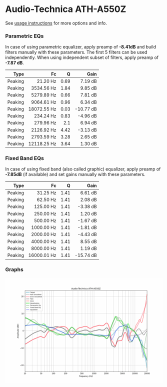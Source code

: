 # Audio-Technica ATH-A550Z
See [usage instructions](https://github.com/jaakkopasanen/AutoEq#usage) for more options and info.

### Parametric EQs
In case of using parametric equalizer, apply preamp of **-8.41dB** and build filters manually
with these parameters. The first 5 filters can be used independently.
When using independent subset of filters, apply preamp of **-7.87 dB**.

| Type    | Fc          |    Q | Gain      |
|--------:|------------:|-----:|----------:|
| Peaking | 21.20 Hz    | 0.69 | 7.19 dB   |
| Peaking | 3534.56 Hz  | 1.84 | 9.85 dB   |
| Peaking | 5279.89 Hz  | 0.66 | 7.81 dB   |
| Peaking | 9064.61 Hz  | 0.96 | 6.34 dB   |
| Peaking | 18072.55 Hz | 0.03 | -10.77 dB |
| Peaking | 234.24 Hz   | 0.83 | -4.96 dB  |
| Peaking | 279.96 Hz   | 2.1  | 6.94 dB   |
| Peaking | 2126.92 Hz  | 4.42 | -3.13 dB  |
| Peaking | 2793.59 Hz  | 3.28 | 2.65 dB   |
| Peaking | 12118.25 Hz | 3.64 | 1.30 dB   |

### Fixed Band EQs
In case of using fixed band (also called graphic) equalizer, apply preamp of **-7.85dB**
(if available) and set gains manually with these parameters.

| Type    | Fc          |    Q | Gain      |
|--------:|------------:|-----:|----------:|
| Peaking | 31.25 Hz    | 1.41 | 6.61 dB   |
| Peaking | 62.50 Hz    | 1.41 | 2.08 dB   |
| Peaking | 125.00 Hz   | 1.41 | -3.38 dB  |
| Peaking | 250.00 Hz   | 1.41 | 1.20 dB   |
| Peaking | 500.00 Hz   | 1.41 | -1.67 dB  |
| Peaking | 1000.00 Hz  | 1.41 | -1.81 dB  |
| Peaking | 2000.00 Hz  | 1.41 | -4.43 dB  |
| Peaking | 4000.00 Hz  | 1.41 | 8.55 dB   |
| Peaking | 8000.00 Hz  | 1.41 | 1.19 dB   |
| Peaking | 16000.01 Hz | 1.41 | -15.74 dB |

### Graphs
![](./Audio-Technica%20ATH-A550Z.png)